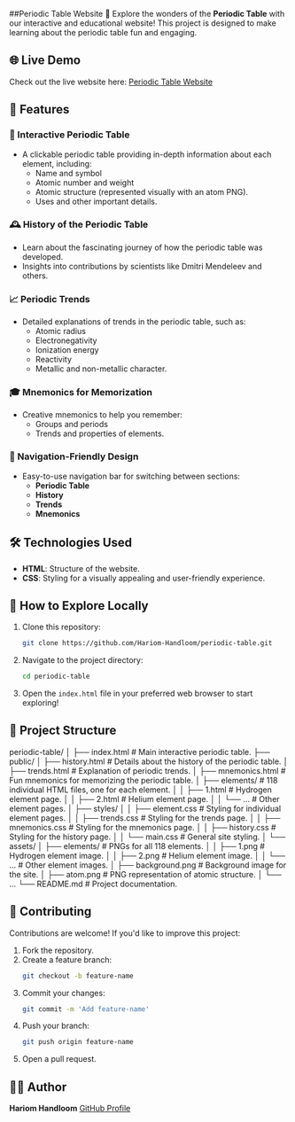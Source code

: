 ##Periodic Table Website 🌟
Explore the wonders of the **Periodic Table** with our interactive and educational website! This project is designed to make learning about the periodic table fun and engaging.
## 🌐 Live Demo
Check out the live website here: [Periodic Table Website](https://hariom-handloom.github.io/periodic-table/)
## 📖 Features
### 🔬 Interactive Periodic Table
- A clickable periodic table providing in-depth information about each element, including:
    - Name and symbol
    - Atomic number and weight
    - Atomic structure (represented visually with an atom PNG).
    - Uses and other important details.
### 🕰️ History of the Periodic Table
- Learn about the fascinating journey of how the periodic table was developed.
- Insights into contributions by scientists like Dmitri Mendeleev and others.
### 📈 Periodic Trends
- Detailed explanations of trends in the periodic table, such as:
    - Atomic radius
    - Electronegativity
    - Ionization energy
    - Reactivity
    - Metallic and non-metallic character.
### 🎓 Mnemonics for Memorization
- Creative mnemonics to help you remember:
    - Groups and periods
    - Trends and properties of elements.
### 🌟 Navigation-Friendly Design
- Easy-to-use navigation bar for switching between sections:
    - **Periodic Table**
    - **History**
    - **Trends**
    - **Mnemonics**
## 🛠️ Technologies Used
 - **HTML**: Structure of the website.
 - **CSS**: Styling for a visually appealing and user-friendly experience.
## 🚀 How to Explore Locally
1. Clone this repository:
   ```bash
   git clone https://github.com/Hariom-Handloom/periodic-table.git
   ```
2. Navigate to the project directory:
   ```bash
   cd periodic-table
   ```
3. Open the `index.html` file in your preferred web browser to start exploring!
## 📁 Project Structure

periodic-table/
│
├── index.html               # Main interactive periodic table.
├── public/
│   ├── history.html         # Details about the history of the periodic table.
│   ├── trends.html          # Explanation of periodic trends.
│   ├── mnemonics.html       # Fun mnemonics for memorizing the periodic table.
│   ├── elements/            # 118 individual HTML files, one for each element.
│   │   ├── 1.html           # Hydrogen element page.
│   │   ├── 2.html           # Helium element page.
│   │   └── ...              # Other element pages.
│   ├── styles/
│   │   ├── element.css      # Styling for individual element pages.
│   │   ├── trends.css       # Styling for the trends page.
│   │   ├── mnemonics.css    # Styling for the mnemonics page.
│   │   ├── history.css      # Styling for the history page.
│   │   └── main.css         # General site styling.
│   └── assets/
│       ├── elements/        # PNGs for all 118 elements.
│       │   ├── 1.png        # Hydrogen element image.
│       │   ├── 2.png        # Helium element image.
│       │   └── ...          # Other element images.
│       ├── background.png   # Background image for the site.
│       ├── atom.png         # PNG representation of atomic structure.
│       └── ...
└── README.md                # Project documentation.
    
## 🤝 Contributing
Contributions are welcome! If you'd like to improve this project:
1. Fork the repository.
2. Create a feature branch:
   ```bash
   git checkout -b feature-name
   ```
3. Commit your changes:
   ```bash
   git commit -m 'Add feature-name'
   ```
4. Push your branch:
   ```bash
   git push origin feature-name
   ```
5. Open a pull request.
## 🧑‍💻 Author
**Hariom Handloom**
[GitHub Profile](https://github.com/Hariom-Handloom)
